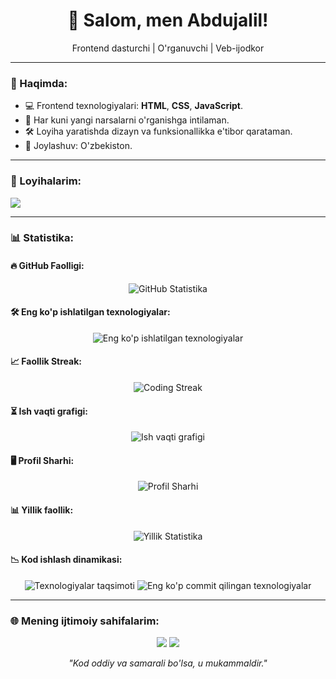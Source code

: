 <h1 align="center">👋 Salom, men Abdujalil!</h1>
<p align="center">Frontend dasturchi | O'rganuvchi | Veb-ijodkor</p>

---

### 🌟 Haqimda:
- 💻 Frontend texnologiyalari: **HTML**, **CSS**, **JavaScript**.
- 🎯 Har kuni yangi narsalarni o'rganishga intilaman.
- 🛠️ Loyiha yaratishda dizayn va funksionallikka e'tibor qarataman.
- 📍 Joylashuv: O'zbekiston.

---

### 📂 Loyihalarim:
<a href="https://github.com/abdujalil-nizomiddinov?tab=repositories"><img src="https://img.shields.io/badge/GitHub-Loyihalar-181717?style=flat&logo=github"></a>

---

### 📊 Statistika:
#### 🔥 GitHub Faolligi:
<p align="center">
  <img src="https://github-readme-stats.vercel.app/api?username=abdujalil-nizomiddinov&show_icons=true&hide_border=true&theme=github_dark" alt="GitHub Statistika">
</p>

#### 🛠️ Eng ko'p ishlatilgan texnologiyalar:
<p align="center">
  <img src="https://github-readme-stats.vercel.app/api/top-langs/?username=abdujalil-nizomiddinov&layout=compact&theme=github_dark&hide_border=true" alt="Eng ko'p ishlatilgan texnologiyalar">
</p>

#### 📈 Faollik Streak:
<p align="center">
  <img src="https://github-readme-streak-stats.herokuapp.com?user=abdujalil-nizomiddinov&theme=github-dark-blue&hide_border=true" alt="Coding Streak">
</p>

#### ⏳ Ish vaqti grafigi:
<p align="center">
  <img src="https://github-profile-summary-cards.vercel.app/api/cards/productive-time?username=abdujalil-nizomiddinov&theme=github_dark" alt="Ish vaqti grafigi">
</p>

#### 🖥️ Profil Sharhi:
<p align="center">
  <img src="https://github-profile-summary-cards.vercel.app/api/cards/profile-details?username=abdujalil-nizomiddinov&theme=github_dark" alt="Profil Sharhi">
</p>

#### 📊 Yillik faollik:
<p align="center">
  <img src="https://github-profile-summary-cards.vercel.app/api/cards/stats?username=abdujalil-nizomiddinov&theme=github_dark" alt="Yillik Statistika">
</p>

#### 📉 Kod ishlash dinamikasi:
<p align="center">
  <img src="https://github-profile-summary-cards.vercel.app/api/cards/repos-per-language?username=abdujalil-nizomiddinov&theme=github_dark" alt="Texnologiyalar taqsimoti">
  <img src="https://github-profile-summary-cards.vercel.app/api/cards/most-commit-language?username=abdujalil-nizomiddinov&theme=github_dark" alt="Eng ko'p commit qilingan texnologiyalar">
</p>

---

### 🌐 Mening ijtimoiy sahifalarim:
<p align="center">
  <a href="mailto:abdujalil2107@gmail.com"><img src="https://img.shields.io/badge/Email-abdujalil2107%40gmail.com-red?style=flat&logo=gmail"></a>
  <a href="https://github.com/abdujalil-nizomiddinov"><img src="https://img.shields.io/badge/GitHub-abdujalil--nizomiddinov-181717?style=flat&logo=github"></a>
</p>

<p align="center">
  <i>"Kod oddiy va samarali bo'lsa, u mukammaldir."</i>
</p>
